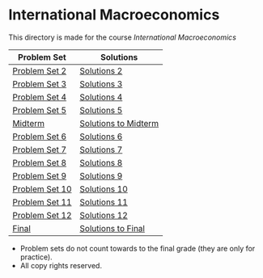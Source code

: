 # International Macroeconomics

This directory is made for the course *International Macroeconomics*

| Problem Set                             | Solutions                                 |
| --------------------------------------- | ----------------------------------------- |
| [Problem Set 2](PS2/Problemset2.pdf)    | [Solutions 2](PS2/README.md)              |
| [Problem Set 3](PS3/Problemset3.pdf)    | [Solutions 3](PS3/README.md)              |
| [Problem Set 4](PS4/Problemset4.pdf)    | [Solutions 4](PS4/README.md)              |
| [Problem Set 5](PS5/Problemset5.pdf)    | [Solutions 5](PS5/README.md)              |
| [Midterm](Midterm/Midterm.pdf)          | [Solutions to Midterm](Midterm/README.md) |
| [Problem Set 6](PS6/Problemset6.pdf)    | [Solutions 6](PS6/README.md)              |
| [Problem Set 7](PS7/Problemset7.pdf)    | [Solutions 7](PS7/README.md)              |
| [Problem Set 8](PS8/Problemset8.pdf)    | [Solutions 8](PS8/README.md)              |
| [Problem Set 9](PS9/Problemset9.pdf)    | [Solutions 9](PS9/README.md)              |
| [Problem Set 10](PS10/Problemset10.pdf) | [Solutions 10](PS10/README.md)            |
| [Problem Set 11](PS11/Problemset11.pdf) | [Solutions 11](PS11/README.md)            |
| [Problem Set 12](PS12/Problemset12.pdf) | [Solutions 12](PS12/README.md)            |
| [Final](Final/Final20.pdf)              | [Solutions to Final](Final/README.md)     |

* Problem sets do not count towards to the final grade (they are only for practice).
* All copy rights reserved.

